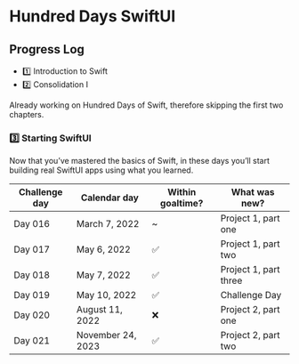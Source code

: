# Hundred Days SwiftUI

## Progress Log

* :one: Introduction to Swift
* :two: Consolidation I

Already working on Hundred Days of Swift, therefore skipping the first two chapters.

### :three: Starting SwiftUI

Now that you’ve mastered the basics of Swift, in these days you’ll start building real SwiftUI apps using what you learned.

| Challenge day | Calendar day | Within goaltime?| What was new? |
|---|---|---|---|
| Day 016 | March 7, 2022 | ~ | Project 1, part one |
| Day 017 | May 6, 2022 | :white_check_mark: | Project 1, part two |
| Day 018 | May 7, 2022 | :white_check_mark: | Project 1, part three |
| Day 019 | May 10, 2022 | :white_check_mark: | Challenge Day |
| Day 020 | August 11, 2022 | :x: | Project 2, part one |
| Day 021 | November 24, 2023 | :white_check_mark: | Project 2, part two |